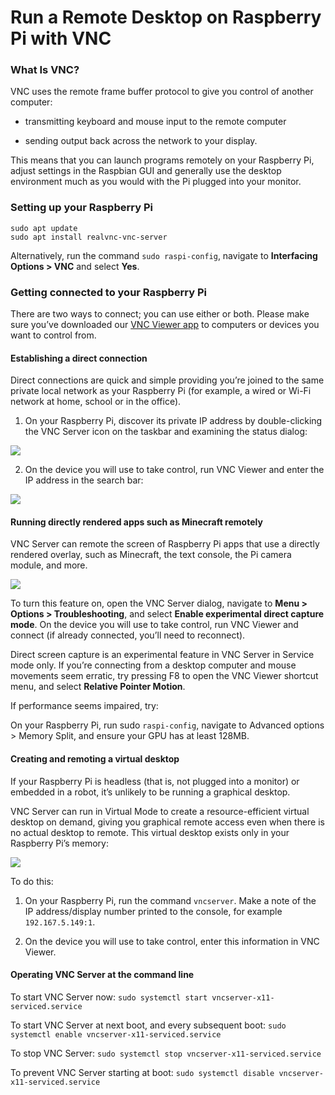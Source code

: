 # Run a Remote Desktop on Raspberry Pi with VNC


### What Is VNC?

VNC uses the remote frame buffer protocol to give you control of another computer:

- transmitting keyboard and mouse input to the remote computer

- sending output back across the network to your display.

This means that you can launch programs remotely on your Raspberry Pi, adjust settings in the Raspbian GUI and generally use the desktop environment much as you would with the Pi plugged into your monitor.

### Setting up your Raspberry Pi

```
sudo apt update 
sudo apt install realvnc-vnc-server 
```

Alternatively, run the command `sudo raspi-config`, navigate to **Interfacing Options > VNC** and select **Yes**.

### Getting connected to your Raspberry Pi

There are two ways to connect; you can use either or both. Please make sure you’ve downloaded our [VNC Viewer app](https://www.realvnc.com/en/connect/download/viewer/) to computers or devices you want to control from.

#### Establishing a direct connection
 
Direct connections are quick and simple providing you’re joined to the same private local network as your Raspberry Pi (for example, a wired or Wi-Fi network at home, school or in the office).

1. On your Raspberry Pi, discover its private IP address by double-clicking the VNC Server icon on the taskbar and examining the status dialog:

<p>
  <img src='https://www.realvnc.com/en/connect/_images/raspberry-pi-direct-address.png'>
</p>

2. On the device you will use to take control, run VNC Viewer and enter the IP address in the search bar:

<p>
  <img src='https://www.realvnc.com/en/connect/_images/raspberry-pi-direct-connect.png'>
</p>

#### Running directly rendered apps such as Minecraft remotely

VNC Server can remote the screen of Raspberry Pi apps that use a directly rendered overlay, such as Minecraft, the text console, the Pi camera module, and more.

<p>
  <img src='https://www.realvnc.com/en/connect/_images/raspberry-pi-minecraft.png'>
</p>

To turn this feature on, open the VNC Server dialog, navigate to **Menu > Options > Troubleshooting**, and select **Enable experimental direct capture mode**. On the device you will use to take control, run VNC Viewer and connect (if already connected, you’ll need to reconnect).

Direct screen capture is an experimental feature in VNC Server in Service mode only. If you’re connecting from a desktop computer and mouse movements seem erratic, try pressing F8 to open the VNC Viewer shortcut menu, and select **Relative Pointer Motion**.

If performance seems impaired, try:

On your Raspberry Pi, run sudo `raspi-config`, navigate to Advanced options > Memory Split, and ensure your GPU has at least 128MB.

#### Creating and remoting a virtual desktop

If your Raspberry Pi is headless (that is, not plugged into a monitor) or embedded in a robot, it’s unlikely to be running a graphical desktop.

VNC Server can run in Virtual Mode to create a resource-efficient virtual desktop on demand, giving you graphical remote access even when there is no actual desktop to remote. This virtual desktop exists only in your Raspberry Pi’s memory:

<p>
  <img src='https://www.realvnc.com/en/connect/_images/raspberry-pi-virtual.png'>
</p>

To do this:

1. On your Raspberry Pi, run the command `vncserver`. Make a note of the IP address/display number printed to the console, for example `192.167.5.149:1`.

2. On the device you will use to take control, enter this information in VNC Viewer.

#### Operating VNC Server at the command line

To start VNC Server now: `sudo systemctl start vncserver-x11-serviced.service`

To start VNC Server at next boot, and every subsequent boot: `sudo systemctl enable vncserver-x11-serviced.service`

To stop VNC Server: `sudo systemctl stop vncserver-x11-serviced.service`

To prevent VNC Server starting at boot: `sudo systemctl disable vncserver-x11-serviced.service`
